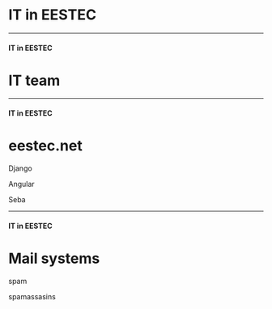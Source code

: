 # IT in EESTEC
<!-- .slide: data-background-image="https://s-media-cache-ak0.pinimg.com/originals/2f/ae/e1/2faee1afb1444950f14b8feea47620ff.jpg" -->

---

#### IT in EESTEC
# IT team

<!-- .slide: data-background-image="http://wrzuc.se/images/58c3f03d3743c.jpg" -->
---

#### IT in EESTEC
# eestec.net

Django

Angular

Seba

---

#### IT in EESTEC
# Mail systems

spam

spamassasins